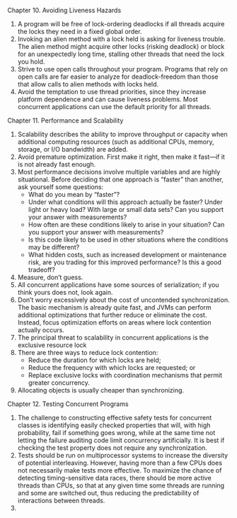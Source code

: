 Chapter 10. Avoiding Liveness Hazards
1. A program will be free of lock-ordering deadlocks if all threads acquire the locks they need in a fixed global order.
2. Invoking an alien method with a lock held is asking for liveness trouble. The alien method might acquire other locks (risking deadlock) or block for an unexpectedly long time, stalling other threads that need the lock you hold.
3. Strive to use open calls throughout your program. Programs that rely on open calls are far easier to analyze for deadlock-freedom than those that allow calls to alien methods with locks held.
4. Avoid the temptation to use thread priorities, since they increase platform dependence and can cause liveness problems. Most concurrent applications can use the default priority for all threads.

Chapter 11. Performance and Scalability
1. Scalability describes the ability to improve throughput or capacity when additional computing resources (such as additional CPUs, memory, storage, or I/O bandwidth) are added.
2. Avoid premature optimization. First make it right, then make it fast—if it is not already fast enough.
3. Most performance decisions involve multiple variables and are highly situational. Before deciding that one approach is “faster” than another, ask yourself some questions:
   * What do you mean by “faster”?
   * Under what conditions will this approach actually be faster? Under light or heavy load? With large or small data sets? Can you support your answer with measurements?
   * How often are these conditions likely to arise in your situation? Can you support your answer with measurements?
   * Is this code likely to be used in other situations where the conditions may be different?
   * What hidden costs, such as increased development or maintenance risk, are you trading for this improved performance? Is this a good tradeoff?
4. Measure, don’t guess.
5. All concurrent applications have some sources of serialization; if you think yours does not, look again.
6. Don’t worry excessively about the cost of uncontended synchronization. The basic mechanism is already quite fast, and JVMs can perform additional optimizations that further reduce or eliminate the cost. Instead, focus optimization efforts on areas where lock contention actually occurs.
7. The principal threat to scalability in concurrent applications is the exclusive resource lock
8. There are three ways to reduce lock contention:
   * Reduce the duration for which locks are held;
   * Reduce the frequency with which locks are requested; or
   * Replace exclusive locks with coordination mechanisms that permit greater concurrency.
9. Allocating objects is usually cheaper than synchronizing.

Chapter 12. Testing Concurrent Programs
1. The challenge to constructing effective safety tests for concurrent classes is identifying easily checked properties that will, with high probability, fail if something goes wrong, while at the same time not letting the failure auditing code limit concurrency artificially. It is best if checking the test property does not require any synchronization.
2. Tests should be run on multiprocessor systems to increase the diversity of potential interleaving. However, having more than a few CPUs does not necessarily make tests more effective. To maximize the chance of detecting timing-sensitive data races, there should be more active threads than CPUs, so that at any given time some threads are running and some are switched out, thus reducing the predictability of interactions between threads.
3. 